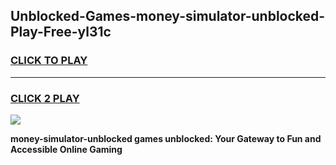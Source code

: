 
## Unblocked-Games-money-simulator-unblocked-Play-Free-yl31c
<h3>
<a href="https://premium76.site?title=money-simulator-unblocked&ref=21A">CLICK TO PLAY</a></h3>
<hr>

<h3>
<a href="https://premium76.site?title=money-simulator-unblocked&ref=21A">CLICK 2 PLAY</a>
  
</h3>

<a href="https://premium76.site?title=money-simulator-unblocked&ref=21A"><img src="https://clearcache.store/games.png"></a>


**money-simulator-unblocked games unblocked: Your Gateway to Fun and Accessible Online Gaming**

